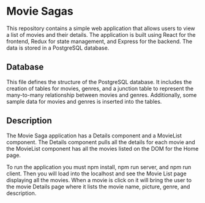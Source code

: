 
# Movie Sagas

This repository contains a simple web application that allows users to view a list of movies and their details. The application is built using React for the frontend, Redux for state management, and Express for the backend. The data is stored in a PostgreSQL database.

## Database

This file defines the structure of the PostgreSQL database. It includes the creation of tables for movies, genres, and a junction table to represent the many-to-many relationship between movies and genres. Additionally, some sample data for movies and genres is inserted into the tables.

## Description

The Movie Saga application has a Details component and a MovieList component. The Details component pulls all the details for each movie and the MovieList component has all the movies listed on the DOM for the Home page.

To run the application you must npm install, npm run server, and npm run client. Then you will load into the localhost and see the Movie List page displaying all the movies. When a movie is click on it will bring the user to the movie Details page where it lists the movie name, picture, genre, and description.

